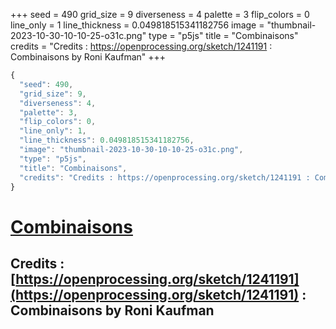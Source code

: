 +++
seed = 490
grid_size = 9
diverseness = 4
palette = 3
flip_colors = 0
line_only = 1
line_thickness = 0.049818515341182756
image = "thumbnail-2023-10-30-10-10-25-o31c.png"
type = "p5js"
title = "Combinaisons"
credits = "Credits : https://openprocessing.org/sketch/1241191 : Combinaisons by Roni Kaufman"
+++




~~~javascript
{
  "seed": 490,
  "grid_size": 9,
  "diverseness": 4,
  "palette": 3,
  "flip_colors": 0,
  "line_only": 1,
  "line_thickness": 0.049818515341182756,
  "image": "thumbnail-2023-10-30-10-10-25-o31c.png",
  "type": "p5js",
  "title": "Combinaisons",
  "credits": "Credits : https://openprocessing.org/sketch/1241191 : Combinaisons by Roni Kaufman"
}
~~~



# [Combinaisons](https://openprocessing.org/sketch/2066485)

## Credits : [https://openprocessing.org/sketch/1241191](https://openprocessing.org/sketch/1241191) : Combinaisons by Roni Kaufman 

